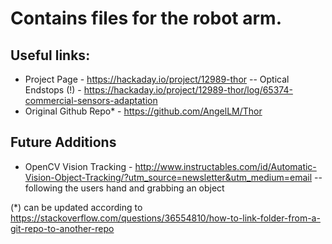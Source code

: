# Contains files for the robot arm.

## Useful links:
- Project Page	 			- https://hackaday.io/project/12989-thor
-- Optical Endstops (!)		- https://hackaday.io/project/12989-thor/log/65374-commercial-sensors-adaptation
- Original Github Repo* 	- https://github.com/AngelLM/Thor

## Future Additions
- OpenCV Vision Tracking	- http://www.instructables.com/id/Automatic-Vision-Object-Tracking/?utm_source=newsletter&utm_medium=email
-- following the users hand and grabbing an object



(*) can be updated according to https://stackoverflow.com/questions/36554810/how-to-link-folder-from-a-git-repo-to-another-repo

